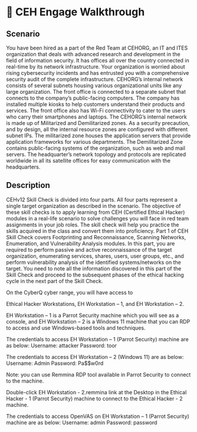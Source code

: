 # 🏁 CEH Engage Walkthrough

## Scenario

You have been hired as a part of the Red Team at CEHORG, an IT and ITES organization that deals with advanced research and development in the field of information security. It has offices all over the country connected in real-time by its network infrastructure. Your organization is worried about rising cybersecurity incidents and has entrusted you with a comprehensive security audit of the complete infrastructure. CEHORG’s internal network consists of several subnets housing various organizational units like any large organization. The front office is connected to a separate subnet that connects to the company’s public-facing computers. The company has installed multiple kiosks to help customers understand their products and services. The front office also has Wi-Fi connectivity to cater to the users who carry their smartphones and laptops. The CEHORG’s internal network is made up of Militarized and Demilitarized zones. As a security precaution, and by design, all the internal resource zones are configured with different subnet IPs. The militarized zone houses the application servers that provide application frameworks for various departments. The Demilitarized Zone contains public-facing systems of the organization, such as web and mail servers. The headquarter’s network topology and protocols are replicated worldwide in all its satellite offices for easy communication with the headquarters.



## Description

CEHv12 Skill Check is divided into four parts. All four parts represent a single target organization as described in the scenario. The objective of these skill checks is to apply learning from CEH (Certified Ethical Hacker) modules in a real-life scenario to solve challenges you will face in red team assignments in your job roles. The skill check will help you practice the skills acquired in the class and convert them into proficiency. Part 1 of CEH Skill Check covers Footprinting and Reconnaissance, Scanning Networks, Enumeration, and Vulnerability Analysis modules. In this part, you are required to perform passive and active reconnaissance of the target organization, enumerating services, shares, users, user groups, etc., and perform vulnerability analysis of the identified systems/networks on the target. You need to note all the information discovered in this part of the Skill Check and proceed to the subsequent phases of the ethical hacking cycle in the next part of the Skill Check.&#x20;

On the CyberQ cyber range, you will have access to&#x20;

Ethical Hacker Workstations, EH Workstation – 1, and EH Workstation – 2.&#x20;

EH Workstation – 1 is a Parrot Security machine which you will see as a console, and EH Workstation – 2 is a Windows 11 machine that you can RDP to access and use Windows-based tools and techniques.&#x20;

The credentials to access EH Workstation – 1 (Parrot Security) machine are as below: Username: attacker Password: toor&#x20;

The credentials to access EH Workstation – 2 (Windows 11) are as below: Username: Admin Password: Pa\$$w0rd&#x20;

Note: you can use Remmina RDP tool available in Parrot Security to connect to the machine.&#x20;

Double-click EH Workstation - 2.remmina link at the Desktop in the Ethical Hacker - 1 (Parrot Security) machine to connect to the Ethical Hacker - 2 machine.&#x20;

The credentials to access OpenVAS on EH Workstation – 1 (Parrot Security) machine are as below: Username: admin Password: password
